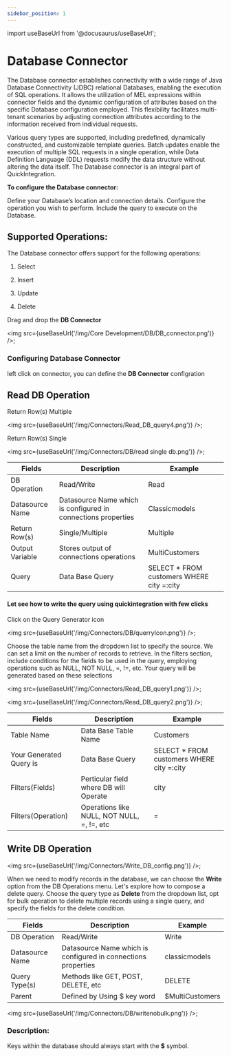```yaml
---
sidebar_position: 1
---
```


import useBaseUrl from '@docusaurus/useBaseUrl';

# Database Connector

The Database connector establishes connectivity with a wide range of Java Database Connectivity (JDBC) relational Databases, enabling the execution of SQL operations. It allows the utilization of MEL expressions within connector fields and the dynamic configuration of attributes based on the specific Database configuration employed. This flexibility facilitates multi-tenant scenarios by adjusting connection attributes according to the information received from individual requests.

Various query types are supported, including predefined, dynamically constructed, and customizable template queries. Batch updates enable the execution of multiple SQL requests in a single operation, while Data Definition Language (DDL) requests modify the data structure without altering the data itself. The Database connector is an integral part of QuickIntegration.

**To configure the Database connector:**

Define your Database’s location and connection details.
Configure the operation you wish to perform.
Include the query to execute on the Database.

## Supported Operations:
The Database connector offers support for the following operations:

1) Select

2) Insert

3) Update

4) Delete

Drag and drop the **DB Connector**

<img src={useBaseUrl('/img/Core Development/DB/DB_connector.png')} />;

### Configuring Database Connector
left click on connector, you can define the **DB Connector** configration

## Read DB Operation

Return Row(s) Multiple

<img src={useBaseUrl('/img/Connectors/Read_DB_query4.png')} />;

Return Row(s) Single

<img src={useBaseUrl('/img/Connectors/DB/read single db.png')} />;

<table>
<thead>
<tr>
<th>Fields</th>
<th>Description</th>
<th>Example</th>
</tr>
</thead>
<tbody>
<tr>
<td>DB Operation</td>
<td>Read/Write</td>
<td>Read</td>
</tr>
<tr>
<td>Datasource Name</td>
<td>Datasource Name which is configured in connections properties</td>
<td>Classicmodels</td>
</tr>
<tr>
<td>Return Row(s)</td>
<td>Single/Multiple</td>
<td>Multiple</td>
</tr>
<tr>
<td>Output Variable</td>
<td>Stores output of connections operations</td>
<td>MultiCustomers</td>
</tr>
<tr>
<td>Query</td>
<td>Data Base Query</td>
<td>SELECT * FROM customers WHERE city =:city</td>
</tr>
</tbody>
</table>

#### Let see how to write the query using quickintegration with few clicks
Click on the Query Generator icon

<img src={useBaseUrl('/img/Connectors/DB/querryIcon.png')} />;


Choose the table name from the dropdown list to specify the source. We can set a limit on the number of records to retrieve. In the filters section, include conditions for the fields to be used in the query, employing operations such as NULL, NOT NULL, =, !=, etc. Your query will be generated based on these selections

<img src={useBaseUrl('/img/Connectors/Read_DB_query1.png')} />;

<img src={useBaseUrl('/img/Connectors/Read_DB_query2.png')} />;

<table>
<thead>
<tr>
<th>Fields</th>
<th>Description</th>
<th>Example</th>
</tr>
</thead>
<tbody>
<tr>
<td>Table Name</td>
<td>Data Base Table Name</td>
<td>Customers</td>
</tr>
<tr>
<td>Your Generated Query is</td>
<td>Data Base Query</td>
<td>SELECT * FROM customers WHERE city =:city</td>
</tr>
<tr>
<td>Filters(Fields)</td>
<td>Perticular field where DB will Operate</td>
<td>city</td>
</tr>
<tr>
<td>Filters(Operation)</td>
<td>Operations like NULL, NOT NULL, =, !=, etc</td>
<td>=</td>
</tr>
</tbody>
</table>


## Write DB Operation

<img src={useBaseUrl('/img/Connectors/Write_DB_config.png')} />;

When we need to modify records in the database, we can choose the **Write** option from the DB Operations menu. Let's explore how to compose a delete query. Choose the query type as **Delete** from the dropdown list, opt for bulk operation to delete multiple records using a single query, and specify the fields for the delete condition. 


<table>
<thead>
<tr>
<th>Fields</th>
<th>Description</th>
<th>Example</th>
</tr>
</thead>
<tbody>
<tr>
<td>DB Operation</td>
<td>Read/Write</td>
<td>Write</td>
</tr>
<tr>
<td>Datasource Name</td>
<td>Datasource Name which is configured in connections properties</td>
<td>classicmodels</td>
</tr>
<tr>
<td>Query Type(s)</td>
<td>Methods like GET, POST, DELETE, etc</td>
<td>DELETE</td>
</tr>
<tr>
<td>Parent</td>
<td>Defined by Using $ key word</td>
<td>$MultiCustomers</td>
</tr>
</tbody>
</table>

<img src={useBaseUrl('/img/Connectors/DB/writenobulk.png')} />;

### Description: 
Keys within the database should always start with the **$** symbol.

